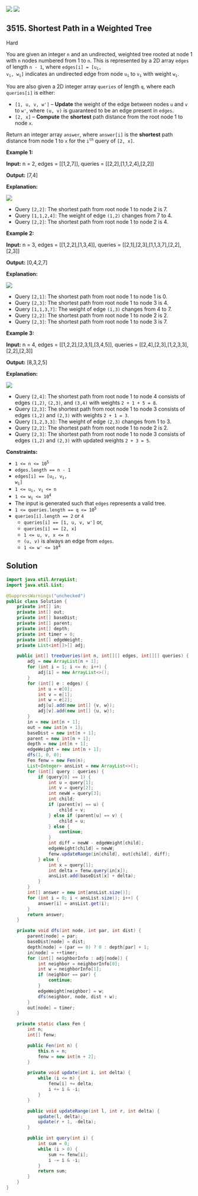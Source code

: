 [![](https://img.shields.io/github/stars/javadev/LeetCode-in-Java?label=Stars&style=flat-square)](https://github.com/javadev/LeetCode-in-Java)
[![](https://img.shields.io/github/forks/javadev/LeetCode-in-Java?label=Fork%20me%20on%20GitHub%20&style=flat-square)](https://github.com/javadev/LeetCode-in-Java/fork)

## 3515\. Shortest Path in a Weighted Tree

Hard

You are given an integer `n` and an undirected, weighted tree rooted at node 1 with `n` nodes numbered from 1 to `n`. This is represented by a 2D array `edges` of length `n - 1`, where <code>edges[i] = [u<sub>i</sub>, v<sub>i</sub>, w<sub>i</sub>]</code> indicates an undirected edge from node <code>u<sub>i</sub></code> to <code>v<sub>i</sub></code> with weight <code>w<sub>i</sub></code>.

You are also given a 2D integer array `queries` of length `q`, where each `queries[i]` is either:

*   `[1, u, v, w']` – **Update** the weight of the edge between nodes `u` and `v` to `w'`, where `(u, v)` is guaranteed to be an edge present in `edges`.
*   `[2, x]` – **Compute** the **shortest** path distance from the root node 1 to node `x`.

Return an integer array `answer`, where `answer[i]` is the **shortest** path distance from node 1 to `x` for the <code>i<sup>th</sup></code> query of `[2, x]`.

**Example 1:**

**Input:** n = 2, edges = \[\[1,2,7]], queries = \[\[2,2],[1,1,2,4],[2,2]]

**Output:** [7,4]

**Explanation:**

![](https://assets.leetcode.com/uploads/2025/03/13/screenshot-2025-03-13-at-133524.png)

*   Query `[2,2]`: The shortest path from root node 1 to node 2 is 7.
*   Query `[1,1,2,4]`: The weight of edge `(1,2)` changes from 7 to 4.
*   Query `[2,2]`: The shortest path from root node 1 to node 2 is 4.

**Example 2:**

**Input:** n = 3, edges = \[\[1,2,2],[1,3,4]], queries = \[\[2,1],[2,3],[1,1,3,7],[2,2],[2,3]]

**Output:** [0,4,2,7]

**Explanation:**

![](https://assets.leetcode.com/uploads/2025/03/13/screenshot-2025-03-13-at-132247.png)

*   Query `[2,1]`: The shortest path from root node 1 to node 1 is 0.
*   Query `[2,3]`: The shortest path from root node 1 to node 3 is 4.
*   Query `[1,1,3,7]`: The weight of edge `(1,3)` changes from 4 to 7.
*   Query `[2,2]`: The shortest path from root node 1 to node 2 is 2.
*   Query `[2,3]`: The shortest path from root node 1 to node 3 is 7.

**Example 3:**

**Input:** n = 4, edges = \[\[1,2,2],[2,3,1],[3,4,5]], queries = \[\[2,4],[2,3],[1,2,3,3],[2,2],[2,3]]

**Output:** [8,3,2,5]

**Explanation:**

![](https://assets.leetcode.com/uploads/2025/03/13/screenshot-2025-03-13-at-133306.png)

*   Query `[2,4]`: The shortest path from root node 1 to node 4 consists of edges `(1,2)`, `(2,3)`, and `(3,4)` with weights `2 + 1 + 5 = 8`.
*   Query `[2,3]`: The shortest path from root node 1 to node 3 consists of edges `(1,2)` and `(2,3)` with weights `2 + 1 = 3`.
*   Query `[1,2,3,3]`: The weight of edge `(2,3)` changes from 1 to 3.
*   Query `[2,2]`: The shortest path from root node 1 to node 2 is 2.
*   Query `[2,3]`: The shortest path from root node 1 to node 3 consists of edges `(1,2)` and `(2,3)` with updated weights `2 + 3 = 5`.

**Constraints:**

*   <code>1 <= n <= 10<sup>5</sup></code>
*   `edges.length == n - 1`
*   <code>edges[i] == [u<sub>i</sub>, v<sub>i</sub>, w<sub>i</sub>]</code>
*   <code>1 <= u<sub>i</sub>, v<sub>i</sub> <= n</code>
*   <code>1 <= w<sub>i</sub> <= 10<sup>4</sup></code>
*   The input is generated such that `edges` represents a valid tree.
*   <code>1 <= queries.length == q <= 10<sup>5</sup></code>
*   `queries[i].length == 2` or `4`
    *   `queries[i] == [1, u, v, w']` or,
    *   `queries[i] == [2, x]`
    *   `1 <= u, v, x <= n`
    *   `(u, v)` is always an edge from `edges`.
    *   <code>1 <= w' <= 10<sup>4</sup></code>

## Solution

```java
import java.util.ArrayList;
import java.util.List;

@SuppressWarnings("unchecked")
public class Solution {
    private int[] in;
    private int[] out;
    private int[] baseDist;
    private int[] parent;
    private int[] depth;
    private int timer = 0;
    private int[] edgeWeight;
    private List<int[]>[] adj;

    public int[] treeQueries(int n, int[][] edges, int[][] queries) {
        adj = new ArrayList[n + 1];
        for (int i = 1; i <= n; i++) {
            adj[i] = new ArrayList<>();
        }
        for (int[] e : edges) {
            int u = e[0];
            int v = e[1];
            int w = e[2];
            adj[u].add(new int[] {v, w});
            adj[v].add(new int[] {u, w});
        }
        in = new int[n + 1];
        out = new int[n + 1];
        baseDist = new int[n + 1];
        parent = new int[n + 1];
        depth = new int[n + 1];
        edgeWeight = new int[n + 1];
        dfs(1, 0, 0);
        Fen fenw = new Fen(n);
        List<Integer> ansList = new ArrayList<>();
        for (int[] query : queries) {
            if (query[0] == 1) {
                int u = query[1];
                int v = query[2];
                int newW = query[3];
                int child;
                if (parent[v] == u) {
                    child = v;
                } else if (parent[u] == v) {
                    child = u;
                } else {
                    continue;
                }
                int diff = newW - edgeWeight[child];
                edgeWeight[child] = newW;
                fenw.updateRange(in[child], out[child], diff);
            } else {
                int x = query[1];
                int delta = fenw.query(in[x]);
                ansList.add(baseDist[x] + delta);
            }
        }
        int[] answer = new int[ansList.size()];
        for (int i = 0; i < ansList.size(); i++) {
            answer[i] = ansList.get(i);
        }
        return answer;
    }

    private void dfs(int node, int par, int dist) {
        parent[node] = par;
        baseDist[node] = dist;
        depth[node] = (par == 0) ? 0 : depth[par] + 1;
        in[node] = ++timer;
        for (int[] neighborInfo : adj[node]) {
            int neighbor = neighborInfo[0];
            int w = neighborInfo[1];
            if (neighbor == par) {
                continue;
            }
            edgeWeight[neighbor] = w;
            dfs(neighbor, node, dist + w);
        }
        out[node] = timer;
    }

    private static class Fen {
        int n;
        int[] fenw;

        public Fen(int n) {
            this.n = n;
            fenw = new int[n + 2];
        }

        private void update(int i, int delta) {
            while (i <= n) {
                fenw[i] += delta;
                i += i & -i;
            }
        }

        public void updateRange(int l, int r, int delta) {
            update(l, delta);
            update(r + 1, -delta);
        }

        public int query(int i) {
            int sum = 0;
            while (i > 0) {
                sum += fenw[i];
                i -= i & -i;
            }
            return sum;
        }
    }
}
```